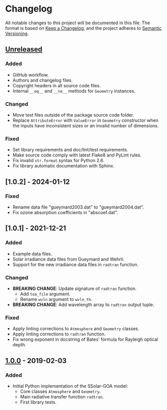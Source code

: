 # Changelog

All notable changes to this project will be documented in this file.
The format is based on [Keep a Changelog], and the project adheres to
[Semantic Versioning].

[Keep a Changelog]:
https://keepachangelog.com/en/1.0.0/
[Semantic Versioning]:
https://semver.org/spec/v2.0.0.html


## [Unreleased]

### Added
- GitHub workflow.
- Authors and changelog files.
- Copyright headers in all source code files.
- Internal `__eq__` and `__ne__` methods for `Geometry` instances.

### Changed
- Move test files outside of the package source code folder.
- Replace `AttributeError` with `ValueError` in `Geometry` constructor
  when the inputs have inconsistent sizes or an invalid number of
  dimensions.

### Fixed
- Set library requirements and doc/lint/test requirements.
- Make source code comply with latest Flake8 and PyLint rules.
- Fix invalid `str.format` syntax for Python 2.6.
- Fix library automatic documentation with Sphinx.

## [1.0.2] - 2024-01-12

### Fixed
- Rename data file "gueymard2003.dat" to "gueymard2004.dat".
- Fix ozone absorption coefficients in "abscoef.dat".

## [1.0.1] - 2021-12-21

### Added
- Example data files.
- Solar irradiance data files from Gueymard and Wehrli.
- Support for the new irradiance data files in `radtran` function.

### Changed
- **BREAKING CHANGE**: Update signature of `radtran` function.
  - Add `toa_file` argument.
  - Rename `wvln` argument to `wvln_th`.
- **BREAKING CHANGE**: Add wavelength array to `radtran` output tuple.

### Fixed
- Apply linting corrections to `Atmosphere` and `Geometry` classes.
- Apply linting corrections to `radtran` function.
- Fix wrong exponent in docstring of Bates' formula for Rayleigh
  optical depth.

## [1.0.0] - 2019-02-03

### Added
- Initial Python implementation of the SSolar-GOA model:
  - Core classes `Atmosphere` and `Geometry`.
  - Main radiative transfer function `radtran`.
  - First library tests.


[Unreleased]:
https://github.com/molinav/solo/compare/v1.0.0...develop
[1.0.0]:
https://github.com/molinav/solo/tree/v1.0.0

[CVE-2021-33430]:
https://nvd.nist.gov/vuln/detail/CVE-2021-33430
